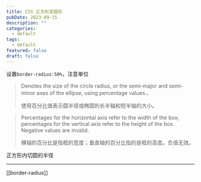 ```yaml
---
title: CSS 正方形变圆形
pubDate: 2023-09-15
description: ""
categories:
  - default
tags:
  - default
featured: false
draft: false
---
```


设置`border-radius:50%`，注意单位

> Denotes the size of the circle radius, or the semi-major and semi-minor axes of the ellipse, using percentage values.、
> 
> 使用百分比值表示圆半径或椭圆的长半轴和短半轴的大小。

> Percentages for the horizontal axis refer to the width of the box; percentages for the vertical axis refer to the height of the box. Negative values are invalid.  
> 
> 横轴的百分比是指框的宽度；垂直轴的百分比指的是框的高度。负值无效。

正方形内切圆的半径

---

[[border-radius]]
